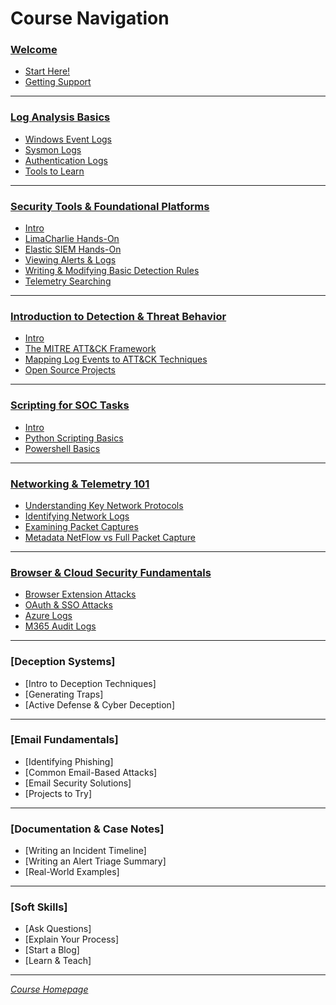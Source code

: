 # Course Navigation

### [Welcome](/courseFiles/welcome/welcome.md)

- [Start Here!](courseFiles/welcome/welcome.md#start-here)
- [Getting Support](courseFiles/welcome/welcome.md#getting-support)

***
### [Log Analysis Basics](/courseFiles/logAnalysis_Basics/logAnalysis_basics.md)

- [Windows Event Logs](courseFiles/logAnalysis_Basics/logAnalysis_basics.md#windows-event-logs)
- [Sysmon Logs](courseFiles/logAnalysis_Basics/logAnalysis_basics.md#sysmon-logs)
- [Authentication Logs](courseFiles/logAnalysis_Basics/logAnalysis_basics.md#authentication-logs)
- [Tools to Learn](courseFiles/logAnalysis_Basics/logAnalysis_basics.md#tools-to-learn)

***
### [Security Tools & Foundational Platforms](/courseFiles/toolsAndPlatforms/toolsAndPlatforms.md)

- [Intro](courseFiles/toolsAndPlatforms/toolsAndPlatforms.md#intro)
- [LimaCharlie Hands-On](courseFiles/toolsAndPlatforms/toolsAndPlatforms.md#limacharlie-hands-on)
- [Elastic SIEM Hands-On](courseFiles/toolsAndPlatforms/toolsAndPlatforms.md#elastic-siem-hands-on)
- [Viewing Alerts & Logs](courseFiles/toolsAndPlatforms/toolsAndPlatforms.md#viewing-alerts--logs)
- [Writing & Modifying Basic Detection Rules](courseFiles/toolsAndPlatforms/toolsAndPlatforms.md#writing--modifying-basic-detection-rules)
- [Telemetry Searching](courseFiles/toolsAndPlatforms/toolsAndPlatforms.md#telemetry-searching)

***
### [Introduction to Detection & Threat Behavior](/courseFiles/detectionAndThreatBehavior/detectionAndThreatBehavior.md)

- [Intro](courseFiles/detectionAndThreatBehavior/detectionAndThreatBehavior.md#intro)
- [The MITRE ATT&CK Framework](courseFiles/detectionAndThreatBehavior/detectionAndThreatBehavior.md#the-mitre-attck-framework)
- [Mapping Log Events to ATT&CK Techniques](courseFiles/detectionAndThreatBehavior/detectionAndThreatBehavior.md#mapping-log-events-to-attck-techniques)
- [Open Source Projects](courseFiles/detectionAndThreatBehavior/detectionAndThreatBehavior.md#open-source-projects)

***
### [Scripting for SOC Tasks](/courseFiles/socScripting/socScripting.md)

- [Intro](courseFiles/socScripting/socScripting.md#intro)
- [Python Scripting Basics](courseFiles/socScripting/socScripting.md#python-scripting-basics)
- [Powershell Basics](courseFiles/socScripting/socScripting.md#powershell-basics)

***
### [Networking & Telemetry 101](/courseFiles/networkingAndTelemetry/networkingAndTelemetry.md)

- [Understanding Key Network Protocols](courseFiles/networkingAndTelemetry/networkingAndTelemetry.md#understanding-key-network-protocols)
- [Identifying Network Logs](courseFiles/networkingAndTelemetry/networkingAndTelemetry.md#identifying-network-logs)
- [Examining Packet Captures](courseFiles/networkingAndTelemetry/networkingAndTelemetry.md#examining-packet-captures)
- [Metadata NetFlow vs Full Packet Capture](courseFiles/networkingAndTelemetry/networkingAndTelemetry.md#metadata-netflow-vs-full-packet-capture)

***
### [Browser & Cloud Security Fundamentals](courseFiles/browserAndCloudSecurity/browserAndCloudSecurity.md)

- [Browser Extension Attacks](courseFiles/browserAndCloudSecurity/browserAndCloudSecurity.md#browser-extension-attacks)
- [OAuth & SSO Attacks](courseFiles/browserAndCloudSecurity/browserAndCloudSecurity.md#oauth--sso-attacks)
- [Azure Logs](courseFiles/browserAndCloudSecurity/browserAndCloudSecurity.md#azure-logs)
- [M365 Audit Logs](courseFiles/browserAndCloudSecurity/browserAndCloudSecurity.md#m365-audit-logs)

***
### [Deception Systems]

- [Intro to Deception Techniques]
- [Generating Traps]
- [Active Defense & Cyber Deception]

***
### [Email Fundamentals]

- [Identifying Phishing]
- [Common Email-Based Attacks]
- [Email Security Solutions]
- [Projects to Try]

***
### [Documentation & Case Notes]

- [Writing an Incident Timeline]
- [Writing an Alert Triage Summary]
- [Real-World Examples]

***
### [Soft Skills]

- [Ask Questions]
- [Explain Your Process]
- [Start a Blog]
- [Learn & Teach]

***

<i>[Course Homepage](/README.md)</i>